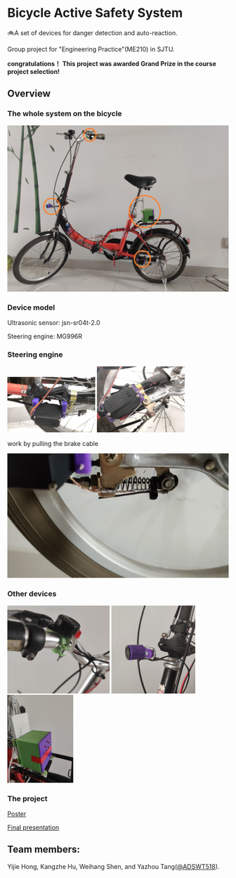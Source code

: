 # Bicycle Active Safety System
:bike:A set of devices for danger detection and auto-reaction. 

Group project for "Engineering Practice"(ME210) in SJTU.

**congratulations！ This project was awarded Grand Prize in the course project selection!**

## Overview

### The whole system on the bicycle

<img src="images/overview.jpg" alt="overview" width="600" />

### Device model

Ultrasonic sensor: jsn-sr04t-2.0

Steering engine: MG996R

### Steering engine

<img src="images/Steering engine1.jpg" alt="Steering engine1" width="200" /> <img src="images/Steering engine2.jpg" alt="Steering engine2" width="200" />


work by pulling the brake cable

![image](images/test.gif)

### Other devices


<img src="images/buzzer%26headlight.jpg" alt="buzzer&headlight" height="200"/> <img src="images/Ultrasonic%20sensor.jpg" alt="Ultrasonic sensor" height="200"/> <img src="images/power%26arduino%26taillight.jpg" alt="power&arduino&taillight" height="200"/>

### The project

[Poster](files/Poster.pdf)

[Final presentation](files/Final%20presentation.pdf)


## Team members:

Yijie Hong, Kangzhe Hu, Weihang Shen, and Yazhou Tang([@ADSWT518](https://github.com/ADSWT518)).
